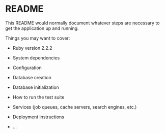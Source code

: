 # README

This README would normally document whatever steps are necessary to get the
application up and running.

Things you may want to cover:

* Ruby version
2.2.2
* System dependencies

* Configuration

* Database creation

* Database initialization

* How to run the test suite

* Services (job queues, cache servers, search engines, etc.)

* Deployment instructions

* ...
